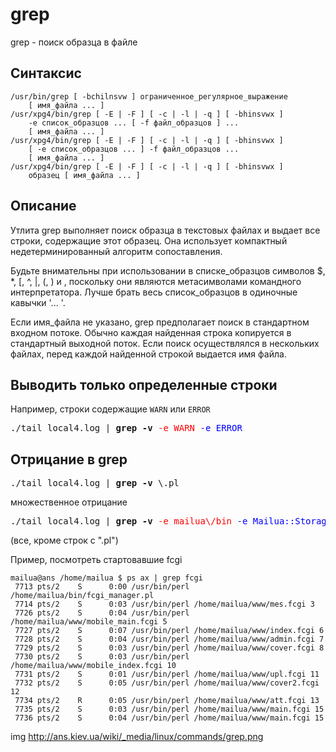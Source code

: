 # grep

grep - поиск образца в файле


## Синтаксис

```
/usr/bin/grep [ -bchilnsvw ] ограниченное_регулярное_выражение
    [ имя_файла ... ]
/usr/xpg4/bin/grep [ -E | -F ] [ -c | -l | -q ] [ -bhinsvwx ]
    -e список_образцов ... [ -f файл_образцов ] ...
    [ имя_файла ... ]
/usr/xpg4/bin/grep [ -E | -F ] [ -c | -l | -q ] [ -bhinsvwx ]
    [ -e список_образцов ... ] -f файл_образцов ...
    [ имя_файла ... ]
/usr/xpg4/bin/grep [ -E | -F ] [ -c | -l | -q ] [ -bhinsvwx ]
    образец [ имя_файла ... ]
```


## Описание

Утлита grep выполняет поиск образца в текстовых файлах и выдает все строки, содержащие этот образец. Она использует компактный недетерминированный алгоритм сопоставления.

Будьте внимательны при использовании в списке_образцов символов $, *, [, ^, |, (, ) и \, поскольку они являются метасимволами командного интерпретатора. Лучше брать весь список_образцов в одиночные кавычки '... '.

Если имя_файла не указано, grep предполагает поиск в стандартном входном потоке. Обычно каждая найденная строка копируется в стандартный выходной поток. Если поиск осуществлялся в нескольких файлах, перед каждой найденной строкой выдается имя файла.

## Выводить только определенные строки

Например, строки содержащие `WARN` или `ERROR`

<html>
<pre class="code">
./tail local4.log | <b>grep -v</b> <span style="color:red">-e WARN</span> <span style="color:blue">-e ERROR</span>
</pre>
</html>

## Отрицание в grep

<html>
<pre class="code">
./tail local4.log | <b>grep -v</b> \.pl
</pre>
</html>

множественное отрицание

<html>
<pre class="code">
./tail local4.log | <b>grep -v</b> <span style="color:red">-e mailua\/bin</span> <span style="color:blue">-e Mailua::Storage::DB</span>
</pre>
</html>

(все, кроме строк с ".pl")

Пример, посмотреть стартовавшие fcgi

```
mailua@ans /home/mailua $ ps ax | grep fcgi
 7713 pts/2    S      0:00 /usr/bin/perl /home/mailua/bin/fcgi_manager.pl
 7714 pts/2    S      0:03 /usr/bin/perl /home/mailua/www/mes.fcgi 3
 7726 pts/2    S      0:04 /usr/bin/perl /home/mailua/www/mobile_main.fcgi 5
 7727 pts/2    S      0:07 /usr/bin/perl /home/mailua/www/index.fcgi 6
 7728 pts/2    S      0:04 /usr/bin/perl /home/mailua/www/admin.fcgi 7
 7729 pts/2    S      0:03 /usr/bin/perl /home/mailua/www/cover.fcgi 8
 7730 pts/2    S      0:03 /usr/bin/perl /home/mailua/www/mobile_index.fcgi 10
 7731 pts/2    S      0:01 /usr/bin/perl /home/mailua/www/upl.fcgi 11
 7732 pts/2    S      0:05 /usr/bin/perl /home/mailua/www/cover2.fcgi 12
 7734 pts/2    R      0:05 /usr/bin/perl /home/mailua/www/att.fcgi 13
 7735 pts/2    S      0:03 /usr/bin/perl /home/mailua/www/main.fcgi 15
 7736 pts/2    S      0:04 /usr/bin/perl /home/mailua/www/main.fcgi 15
```

img <http://ans.kiev.ua/wiki/_media/linux/commands/grep.png>

